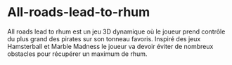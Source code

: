 # All-roads-lead-to-rhum
All roads lead to rhum est un jeu 3D dynamique où le joueur prend contrôle du plus grand des pirates sur son tonneau favoris. Inspiré des jeux Hamsterball et Marble Madness le joueur va devoir éviter de nombreux obstacles pour récupérer un maximum de rhum.
